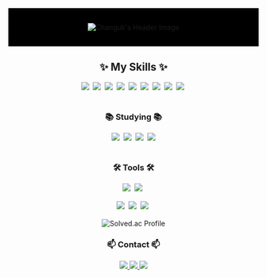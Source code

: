 <!-- 프로필 헤더 -->
<div align="center" style="background-color: #000000; padding: 30px; text-align: center;">
  <img src="https://capsule-render.vercel.app/api?type=cylinder&color=gradient&height=150&section=header&text=Welcome%20to%20the%20Urban-Jungle&animation=fadeIn&fontColor=000000&fontSize=40" alt="Changuk's Header Image"/>
</div>

<div align="center">
  <h2>✨ My Skills ✨</h2>
  <img src="https://img.shields.io/badge/C++-00599C?style=for-the-badge&logo=C++&logoColor=white" />&nbsp
  <img src="https://img.shields.io/badge/Python-3776AB?style=for-the-badge&logo=Python&logoColor=white" />&nbsp
  <img src="https://img.shields.io/badge/C-00599C?style=for-the-badge&logo=c%2B%2B&logoColor=white" />&nbsp
  <img src="https://img.shields.io/badge/Matlab-0076A8?style=for-the-badge&logo=matlab&logoColor=white" />&nbsp
  <img src="https://img.shields.io/badge/javascript-F7DF1E.svg?style=for-the-badge&logo=javascript&logoColor=20232a" />&nbsp
  <img src="https://img.shields.io/badge/html5-E34F26?style=for-the-badge&logo=html5&logoColor=white" />&nbsp
  <img src="https://img.shields.io/badge/css-1572B6?style=for-the-badge&logo=css3&logoColor=white" />&nbsp
  <img src="https://img.shields.io/badge/react-20232a.svg?style=for-the-badge&logo=react&logoColor=61DAFB" />&nbsp
  <img src="https://img.shields.io/badge/flask-000000?style=for-the-badge&logo=flask&logoColor=white" />&nbsp
</div>

<br>

<h3 align="center">📚 Studying 📚</h3>
<div align="center">
  <img src="https://img.shields.io/badge/java-007396?style=for-the-badge&logo=java&logoColor=white" />&nbsp
  <img src="https://img.shields.io/badge/linux-FCC624?style=for-the-badge&logo=linux&logoColor=black" />&nbsp
  <img src="https://img.shields.io/badge/Spring Boot-6DB33F?style=for-the-badge&logo=spring boot&logoColor=white" />&nbsp
  <img src="https://img.shields.io/badge/Verilog-3776AB?style=for-the-badge&logo=&logoColor=white">
</div>

<br>

<h3 align="center">🛠 Tools 🛠</h3>
<div align="center">
  <img src="https://img.shields.io/badge/git-F05033.svg?style=for-the-badge&logo=git&logoColor=white" />&nbsp
  <img src="https://img.shields.io/badge/github-181717.svg?style=for-the-badge&logo=github&logoColor=white" />&nbsp
</div>

<br>

<div align="center">
  <img src="https://img.shields.io/badge/VSCode-2C2C32.svg?style=for-the-badge&logo=visual-studio-code&logoColor=22ABF3" />&nbsp
  <img src="https://img.shields.io/badge/jupyter-2C2C32.svg?style=for-the-badge&logo=jupyter&logoColor=F37726" />&nbsp
  <img src="https://img.shields.io/badge/-codeblocks-41AD48?style=for-the-badge&logo=codeblocks&logoColor=white" />&nbsp
<!--   <img src="https://img.shields.io/badge/Colab-2C2C32.svg?style=for-the-badge&logo=googlecolab&logoColor=F9AB00" />&nbsp -->
</div>

<br>

<div align="center">
    <img src="http://mazassumnida.wtf/api/v2/generate_badge?boj=kingrohan" alt="Solved.ac Profile" />
  </a>
</div>

<h3 align="center">📫 Contact 📫</h3>
<div align="center">
  <a href="mailto:ljmtt2000@gmail.com">
        <img src="https://img.shields.io/badge/Gmail-EA4335?style=for-the-badge&logo=Gmail&logoColor=white"/>
    </a>
  <a href="https://www.instagram.com/__1020.0?igsh=MTVma3U3ODdyYjFrYg%3D%3D&utm_source=qr">
        <img src="https://img.shields.io/badge/Instagram-E4405F?style=for-the-badge&logo=Instagram&logoColor=white"/> 
    </a>
  <a href="https://velog.io/@urban-jungle/posts">
	      <img src="https://img.shields.io/badge/velog-20C997?style=for-the-badge&logo=velog&logoColor=white"/>
    </a>
</div>
